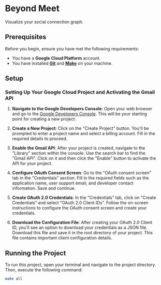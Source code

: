 # Beyond Meet

Visualize your social connection graph.

## Prerequisites

Before you begin, ensure you have met the following requirements:
- You have a **Google Cloud Platform** account.
- You have installed **[Git](https://git-scm.com/downloads)** and **[Make](https://www.gnu.org/software/make/)** on your machine.

## Setup

### Setting Up Your Google Cloud Project and Activating the Gmail API

1. **Navigate to the Google Developers Console**: Open your web browser and go to the [Google Developers Console](https://console.developers.google.com/). This will be your starting point for creating a new project.

2. **Create a New Project**: Click on the "Create Project" button. You'll be prompted to enter a project name and select a billing account. Fill in the required details to proceed.

3. **Enable the Gmail API**: After your project is created, navigate to the "Library" section within the console. Use the search bar to find the "Gmail API". Click on it and then click the "Enable" button to activate the API for your project.

4. **Configure OAuth Consent Screen**: Go to the "OAuth consent screen" tab in the "Credentials" section. Fill in the required fields such as the application name, user support email, and developer contact information. Save and continue.

5. **Create OAuth 2.0 Credentials**: In the "Credentials" tab, click on "Create Credentials" and select "OAuth 2.0 Client IDs". Follow the on-screen instructions to configure the OAuth consent screen and create your credentials.

6. **Download the Configuration File**: After creating your OAuth 2.0 Client ID, you'll see an option to download your credentials as a JSON file. Download this file and save it in the root directory of your project. This file contains important client configuration details.

## Running the Project

To run this project, open your terminal and navigate to the project directory. Then, execute the following command:

```bash
make all